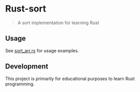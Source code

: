 # Rust-sort

> A sort implementation for learning Rust

## Usage

See [sort_arr.rs](tests/sort_arr.rs) for usage examples.

## Development

This project is primarily for educational purposes to learn Rust programming.
